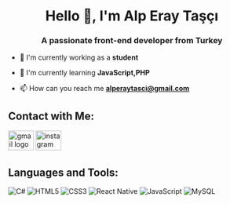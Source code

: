 
<h1 align="center">Hello 👋, I'm Alp Eray Taşçı</h1>
<h3 align="center">A passionate front-end developer from Turkey</h3>

- 🔭 I'm currently working as a **student**

- 🌱 I'm currently learning **JavaScript,PHP**

- 📫 How can you reach me **alperaytasci@gmail.com**

## Contact with Me:
<img src="https://raw.githubusercontent.com/alperaytasci@gmail.com/profile-readme-generator/master/src/assets/icons/social/gmail/default.svg" width="52" height="40" alt="gmail logo"  />
<img src="https://raw.githubusercontent.com/alperaytasci/profile-readme-generator/master/src/assets/icons/social/instagram/default.svg" width="52" height="40" alt="instagram logo"  />
 

## Languages ​​and Tools:
![C#](https://img.shields.io/badge/c%23-%23239120.svg?style=for-the-badge&logo=csharp&logoColor=white) ![HTML5](https://img.shields.io/badge/html5-%23E34F26.svg?style=for-the-badge&logo=html5&logoColor=white) ![CSS3](https://img.shields.io/badge/css3-%231572B6.svg?style=for-the-badge&logo=css3&logoColor=white) ![React Native](https://img.shields.io/badge/react_native-%2320232a.svg?style=for-the-badge&logo=react&logoColor=%2361DAFB) ![JavaScript](https://img.shields.io/badge/javascript-%23323330.svg?style=for-the-badge&logo=javascript&logoColor=%23F7DF1E) ![MySQL](https://img.shields.io/badge/mysql-4479A1.svg?style=for-the-badge&logo=mysql&logoColor=white)
